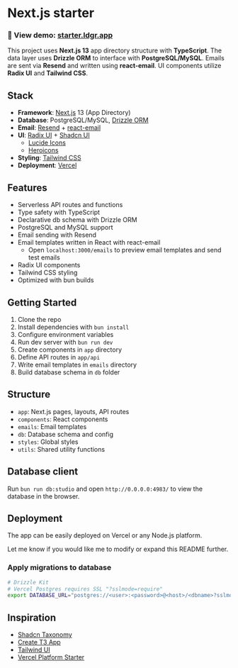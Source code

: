 # Next.js starter

### 🔗 View demo: [starter.ldgr.app](https://starter.ldgr.app/)

This project uses **Next.js 13** app directory structure with **TypeScript**. The data layer uses **Drizzle ORM** to interface with **PostgreSQL/MySQL**. Emails are sent via **Resend** and written using **react-email**. UI components utilize **Radix UI** and **Tailwind CSS**.

## Stack

*   **Framework**: [Next.js](https://nextjs.org/docs) 13 (App Directory)
*   **Database**: PostgreSQL/MySQL, [Drizzle ORM](https://orm.drizzle.team/docs/overview)
*   **Email**: [Resend](https://resend.com/) + [react-email](https://react.email/)
*   **UI**: [Radix UI]() + [Shadcn UI](https://ui.shadcn.com/)
    * [Lucide Icons](https://lucide.dev/)
    * [Heroicons](https://heroicons.com/)
*   **Styling**: [Tailwind CSS](https://tailwindcss.com/)
*   **Deployment**: [Vercel](https://vercel.com/)

## Features

*   Serverless API routes and functions
*   Type safety with TypeScript
*   Declarative db schema with Drizzle ORM
*   PostgreSQL and MySQL support
*   Email sending with Resend
*   Email templates written in React with react-email
    *   Open `localhost:3000/emails` to preview email templates and send test emails
*   Radix UI components
*   Tailwind CSS styling
*   Optimized with bun builds

## Getting Started

1.  Clone the repo
2.  Install dependencies with `bun install`
3.  Configure environment variables
4.  Run dev server with `bun run dev`
5.  Create components in `app` directory
6.  Define API routes in `app/api`
7.  Write email templates in `emails` directory
8.  Build database schema in `db` folder

## Structure

*   `app`: Next.js pages, layouts, API routes
*   `components`: React components
*   `emails`: Email templates
*   `db`: Database schema and config
*   `styles`: Global styles
*   `utils`: Shared utility functions

## Database client

Run `bun run db:studio` and open `http://0.0.0.0:4983/` to view the database in the browser.

## Deployment

The app can be easily deployed on Vercel or any Node.js platform.

Let me know if you would like me to modify or expand this README further.

### Apply migrations to database

```bash
# Drizzle Kit
# Vercel Postgres requires SSL "?sslmode=require"
export DATABASE_URL="postgres://<user>:<password>@<host>/<dbname>?sslmode=require" && npx drizzle-kit push:pg --config=drizzle.config.ts
```

## Inspiration

* [Shadcn Taxonomy](https://github.com/shadcn-ui/taxonomy)
* [Create T3 App](https://github.com/t3-oss/create-t3-app)
* [Tailwind UI](https://tailwindui.com/)
* [Vercel Platform Starter](https://github.com/vercel/platforms)
